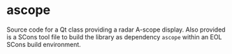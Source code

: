 # ascope
Source code for a Qt class providing a radar A-scope display. Also provided is a SCons tool file to build the library as dependency `ascope` within an EOL SCons build environment.
